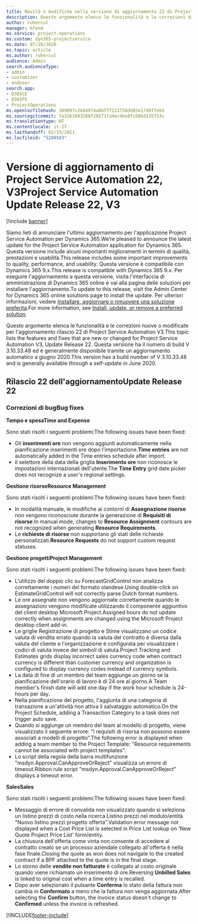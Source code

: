 ```yaml
---
title: Novità o modifiche nella versione di aggiornamento 22 di Project Service Automation V3
description: Questo argomento elenca le funzionalità e le correzioni disponibili nella versione di aggiornamento 22 di Project Service Automation V3.
author: ruhercul
manager: kfend
ms.service: project-operations
ms.custom: dyn365-projectservice
ms.date: 07/28/2020
ms.topic: article
ms.author: ruhercul
audience: Admin
search.audienceType:
- admin
- customizer
- enduser
search.app:
- D365CE
- D365PS
- ProjectOperations
ms.openlocfilehash: 389897c2604974a0bf7f221758dd03e1748ffeb5
ms.sourcegitcommit: fa32b1893286f20271fa4ec4be8fc68bd135f53c
ms.translationtype: HT
ms.contentlocale: it-IT
ms.lasthandoff: 02/15/2021
ms.locfileid: "5280583"
---
```

# <a name="project-service-automation-update-release-22-v3"></a><span data-ttu-id="d8922-103">Versione di aggiornamento di Project Service Automation 22, V3</span><span class="sxs-lookup"><span data-stu-id="d8922-103">Project Service Automation Update Release 22, V3</span></span>

[!include [banner](../includes/psa-now-project-operations.md)]

<span data-ttu-id="d8922-104">Siamo lieti di annunciare l'ultimo aggiornamento per l'applicazione Project Service Automation per Dynamics 365.</span><span class="sxs-lookup"><span data-stu-id="d8922-104">We’re pleased to announce the latest update for the Project Service Automation application for Dynamics 365.</span></span> <span data-ttu-id="d8922-105">Questa versione include alcuni importanti miglioramenti in termini di qualità, prestazioni e usabilità.</span><span class="sxs-lookup"><span data-stu-id="d8922-105">This release includes some important improvements to quality, performance, and usability.</span></span> <span data-ttu-id="d8922-106">Questa versione è compatibile con Dynamics 365 9.x.</span><span class="sxs-lookup"><span data-stu-id="d8922-106">This release is compatible with Dynamics 365 9.x.</span></span> <span data-ttu-id="d8922-107">Per eseguire l'aggiornamento a questa versione, visita l'interfaccia di amministrazione di Dynamics 365 online e vai alla pagina delle soluzioni per installare l'aggiornamento.</span><span class="sxs-lookup"><span data-stu-id="d8922-107">To update to this release, visit the Admin Center for Dynamics 365 online solutions page to install the update.</span></span> <span data-ttu-id="d8922-108">Per ulteriori informazioni, vedere [Installare, aggiornare o rimuovere una soluzione preferita](https://docs.microsoft.com/power-platform/admin/install-remove-preferred-solution).</span><span class="sxs-lookup"><span data-stu-id="d8922-108">For more information, see [Install, update, or remove a preferred solution](https://docs.microsoft.com/power-platform/admin/install-remove-preferred-solution).</span></span>

<span data-ttu-id="d8922-109">Questo argomento elenca le funzionalità e le correzioni nuove o modificate per l'aggiornamento rilascio 22 di Project Service Automation V3.</span><span class="sxs-lookup"><span data-stu-id="d8922-109">This topic lists the features and fixes that are new or changed for Project Service Automation V3, Update Release 22.</span></span> <span data-ttu-id="d8922-110">Questa versione ha il numero di build V 3.10.33.48 ed è generalmente disponibile tramite un aggiornamento automatico a giugno 2020.</span><span class="sxs-lookup"><span data-stu-id="d8922-110">This version has a build number of V 3.10.33.48 and is generally available through a self-update in June 2020.</span></span>

## <a name="update-release-22"></a><span data-ttu-id="d8922-111">Rilascio 22 dell'aggiornamento</span><span class="sxs-lookup"><span data-stu-id="d8922-111">Update Release 22</span></span>

### <a name="bug-fixes"></a><span data-ttu-id="d8922-112">Correzioni di bug</span><span class="sxs-lookup"><span data-stu-id="d8922-112">Bug fixes</span></span>



<span data-ttu-id="d8922-113">**Tempo e spesa**</span><span class="sxs-lookup"><span data-stu-id="d8922-113">**Time and Expense**</span></span>

<span data-ttu-id="d8922-114">Sono stati risolti i seguenti problemi:</span><span class="sxs-lookup"><span data-stu-id="d8922-114">The following issues have been fixed:</span></span>

- <span data-ttu-id="d8922-115">Gli **inserimenti ore** non vengono aggiunti automaticamente nella pianificazione inserimenti ore dopo l'importazione.</span><span class="sxs-lookup"><span data-stu-id="d8922-115">**Time entries** are not automatically added in the Time entries schedule after import.</span></span>
- <span data-ttu-id="d8922-116">Il selettore della data della griglia **Inserimento ore** non riconosce le impostazioni internazionali dell'utente.</span><span class="sxs-lookup"><span data-stu-id="d8922-116">The **Time Entry** grid date picker does not recognize a user's regional settings.</span></span>

<span data-ttu-id="d8922-117">**Gestione risorse**</span><span class="sxs-lookup"><span data-stu-id="d8922-117">**Resource Management**</span></span>

<span data-ttu-id="d8922-118">Sono stati risolti i seguenti problemi:</span><span class="sxs-lookup"><span data-stu-id="d8922-118">The following issues have been fixed:</span></span>

- <span data-ttu-id="d8922-119">In modalità manuale, le modifiche ai contorni di **Assegnazione risorse** non vengono riconosciute durante la generazione di **Requisiti di risorse**.</span><span class="sxs-lookup"><span data-stu-id="d8922-119">In manual mode, changes to **Resource Assignment** contours are not recognized when generating **Resource Requirements**.</span></span>
- <span data-ttu-id="d8922-120">Le **richieste di risorse** non supportano gli stati delle richieste personalizzati.</span><span class="sxs-lookup"><span data-stu-id="d8922-120">**Resource Requests** do not support custom request statuses.</span></span>

<span data-ttu-id="d8922-121">**Gestione progetti**</span><span class="sxs-lookup"><span data-stu-id="d8922-121">**Project Management**</span></span>

<span data-ttu-id="d8922-122">Sono stati risolti i seguenti problemi:</span><span class="sxs-lookup"><span data-stu-id="d8922-122">The following issues have been fixed:</span></span>

- <span data-ttu-id="d8922-123">L'utilizzo del doppio clic su ForecastGridControl non analizza correttamente i numeri del formato olandese.</span><span class="sxs-lookup"><span data-stu-id="d8922-123">Using double-click on EstimateGridControl will not correctly parse Dutch format numbers.</span></span>
- <span data-ttu-id="d8922-124">Le ore assegnate non vengono aggiornate correttamente quando le assegnazioni vengono modificate utilizzando il componente aggiuntivo del client desktop Microsoft Project.</span><span class="sxs-lookup"><span data-stu-id="d8922-124">Assigned hours do not update correctly when assignments are changed using the Microsoft Project desktop client add-in.</span></span>
- <span data-ttu-id="d8922-125">Le griglie Registrazione di progetto e Stime visualizzano un codice valuta di vendita errato quando la valuta del contratto è diversa dalla valuta del cliente e l'organizzazione è configurata per visualizzare i codici di valuta invece dei simboli di valuta.</span><span class="sxs-lookup"><span data-stu-id="d8922-125">Project Tracking and Estimates grids display incorrect sales currency code when contract currency is different than customer currency and organization is configured to display currency codes instead of currency symbols.</span></span>
- <span data-ttu-id="d8922-126">La data di fine di un membro del team aggiunge un giorno se la pianificazione dell'orario di lavoro è di 24 ore al giorno.</span><span class="sxs-lookup"><span data-stu-id="d8922-126">A Team member's finish date will add one day if the work hour schedule is 24-hours per day.</span></span>
- <span data-ttu-id="d8922-127">Nella pianificazione del progetto, l'aggiunta di una categoria di transazione a un'attività non attiva il salvataggio automatico.</span><span class="sxs-lookup"><span data-stu-id="d8922-127">On the Project Schedule, adding a Transaction Category to a task does not trigger auto save.</span></span>
- <span data-ttu-id="d8922-128">Quando si aggiunge un membro del team al modello di progetto, viene visualizzato il seguente errore: "I requisiti di risorsa non possono essere associati a modelli di progetto".</span><span class="sxs-lookup"><span data-stu-id="d8922-128">The following error is displayed when adding a team member to the Project Template: "Resource requirements cannot be associated with project templates".</span></span> 
- <span data-ttu-id="d8922-129">Lo script della regola della barra multifunzione "msdyn.Approval.CanApproveOrReject" visualizza un errore di timeout.</span><span class="sxs-lookup"><span data-stu-id="d8922-129">Ribbon rule script "msdyn.Approval.CanApproveOrReject" displays a timeout error.</span></span>

<span data-ttu-id="d8922-130">**Sales**</span><span class="sxs-lookup"><span data-stu-id="d8922-130">**Sales**</span></span>

<span data-ttu-id="d8922-131">Sono stati risolti i seguenti problemi:</span><span class="sxs-lookup"><span data-stu-id="d8922-131">The following issues have been fixed:</span></span>

- <span data-ttu-id="d8922-132">Messaggio di errore di convalida non visualizzato quando si seleziona un listino prezzi di costo nella ricerca Listino prezzi nel modulo/entità "Nuovo listino prezzi progetto offerta".</span><span class="sxs-lookup"><span data-stu-id="d8922-132">Validation error message not displayed when a Cost Price List is selected in Price List lookup on 'New Quote Project Price List' form/entity.</span></span>
- <span data-ttu-id="d8922-133">La chiusura dell'offerta come vinta non consente di accedere al contratto creato se un processo aziendale collegato all'offerta è nella fase finale.</span><span class="sxs-lookup"><span data-stu-id="d8922-133">Closing the quote as won does not navigate to the created contract if a BPF attached to the quote is in the final stage.</span></span>
- <span data-ttu-id="d8922-134">Lo storno delle **vendite non fatturate** è collegato al costo originale quando viene richiamato un inserimento di ore.</span><span class="sxs-lookup"><span data-stu-id="d8922-134">Reversing **Unbilled Sales** is linked to original cost when a time entry is recalled.</span></span>
- <span data-ttu-id="d8922-135">Dopo aver selezionato il pulsante **Conferma** lo stato della fattura non cambia in **Confermato** a meno che la fattura non venga aggiornata.</span><span class="sxs-lookup"><span data-stu-id="d8922-135">After selecting the **Confirm** button, the invoice status doesn't change to **Confirmed** unless the invoice is refreshed.</span></span>


[!INCLUDE[footer-include](../includes/footer-banner.md)]